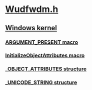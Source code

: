 # [Wudfwdm.h](index.md)
## [Windows kernel](../_kernel/index.md)
### [ARGUMENT_PRESENT macro](../wudfwdm/nf-wudfwdm-argument_present.md)
### [InitializeObjectAttributes macro](../wudfwdm/nf-wudfwdm-initializeobjectattributes.md)
### [_OBJECT_ATTRIBUTES structure](../wudfwdm/ns-wudfwdm-_object_attributes.md)
### [_UNICODE_STRING structure](../wudfwdm/ns-wudfwdm-_unicode_string.md)
